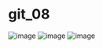 # git_08
![image](https://github.com/user-attachments/assets/1e6f043b-bff4-4da9-907c-bfd7afdd7a58)
![image](https://github.com/user-attachments/assets/bfe4691c-e8d9-4319-8f52-c26bef301317)
![image](https://github.com/user-attachments/assets/851796d2-4a95-45e9-baab-0deca385c33d)
